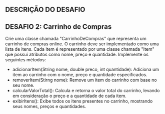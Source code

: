 ## DESCRIÇÃO DO DESAFIO

## DESAFIO 2: Carrinho de Compras

Crie uma classe chamada "CarrinhoDeCompras" que representa um carrinho de compras online. O carrinho deve ser implementado como uma lista de itens.
Cada item é representado por uma classe chamada "Item" que possui atributos como nome, preço e quantidade. Implemente os seguintes métodos:

- adicionarItem(String nome, double preco, int quantidade): Adiciona um item ao carrinho com o nome, preço e quantidade especificados.
- removerItem(Stirng nome): Remove um item do carrinho com base no seu nome.
- calcularValorTotal(): Calcula e retorna o valor total do carrinho, levando em consideração o preço e a quantidade de cada item.
- exibirItens(): Exibe todos os itens presentes no carrinho, mostrando seus nomes, preços e quantidades.

